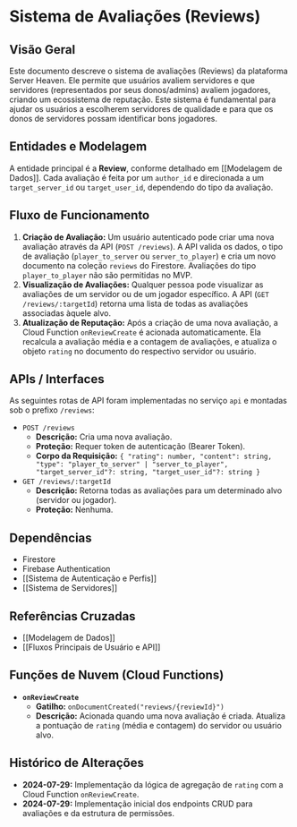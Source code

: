 # Sistema de Avaliações (Reviews)

## Visão Geral
Este documento descreve o sistema de avaliações (Reviews) da plataforma Server Heaven. Ele permite que usuários avaliem servidores e que servidores (representados por seus donos/admins) avaliem jogadores, criando um ecossistema de reputação. Este sistema é fundamental para ajudar os usuários a escolherem servidores de qualidade e para que os donos de servidores possam identificar bons jogadores.

## Entidades e Modelagem
A entidade principal é a **Review**, conforme detalhado em [[Modelagem de Dados]]. Cada avaliação é feita por um `author_id` e direcionada a um `target_server_id` ou `target_user_id`, dependendo do tipo da avaliação.

## Fluxo de Funcionamento
1.  **Criação de Avaliação:** Um usuário autenticado pode criar uma nova avaliação através da API (`POST /reviews`). A API valida os dados, o tipo de avaliação (`player_to_server` ou `server_to_player`) e cria um novo documento na coleção `reviews` do Firestore. Avaliações do tipo `player_to_player` não são permitidas no MVP.
2.  **Visualização de Avaliações:** Qualquer pessoa pode visualizar as avaliações de um servidor ou de um jogador específico. A API (`GET /reviews/:targetId`) retorna uma lista de todas as avaliações associadas àquele alvo.
3.  **Atualização de Reputação:** Após a criação de uma nova avaliação, a Cloud Function `onReviewCreate` é acionada automaticamente. Ela recalcula a avaliação média e a contagem de avaliações, e atualiza o objeto `rating` no documento do respectivo servidor ou usuário.

## APIs / Interfaces
As seguintes rotas de API foram implementadas no serviço `api` e montadas sob o prefixo `/reviews`:

*   `POST /reviews`
    *   **Descrição:** Cria uma nova avaliação.
    *   **Proteção:** Requer token de autenticação (Bearer Token).
    *   **Corpo da Requisição:** `{ "rating": number, "content": string, "type": "player_to_server" | "server_to_player", "target_server_id"?: string, "target_user_id"?: string }`
*   `GET /reviews/:targetId`
    *   **Descrição:** Retorna todas as avaliações para um determinado alvo (servidor ou jogador).
    *   **Proteção:** Nenhuma.

## Dependências
*   Firestore
*   Firebase Authentication
*   [[Sistema de Autenticação e Perfis]]
*   [[Sistema de Servidores]]

## Referências Cruzadas
*   [[Modelagem de Dados]]
*   [[Fluxos Principais de Usuário e API]]

## Funções de Nuvem (Cloud Functions)
*   **`onReviewCreate`**
    *   **Gatilho:** `onDocumentCreated("reviews/{reviewId}")`
    *   **Descrição:** Acionada quando uma nova avaliação é criada. Atualiza a pontuação de `rating` (média e contagem) do servidor ou usuário alvo.

## Histórico de Alterações
*   **2024-07-29:** Implementação da lógica de agregação de `rating` com a Cloud Function `onReviewCreate`.
*   **2024-07-29:** Implementação inicial dos endpoints CRUD para avaliações e da estrutura de permissões.
